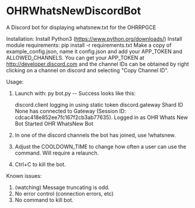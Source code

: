 # OHRWhatsNewDiscordBot
A Discord bot for displaying whatsnew.txt for the OHRRPGCE

Installation:
Install Python3 (https://www.python.org/downloads/)
Install module requirements: pip install -r requirements.txt
Make a copy of example_config.json, name it config.json and add your APP_TOKEN and ALLOWED_CHANNELS.
You can get your APP_TOKEN at http://developer.discord.com and the channel IDs can be obtained by
right clicking on a channel on discord and selecting "Copy Channel ID".

Usage: 
1. Launch with: py bot.py -- Success looks like this:

    discord.client logging in using static token
    discord.gateway Shard ID None has connected to Gateway (Session ID: cdcac418e852ee7fc167f2cb3ab77635).
    Logged in as OHR Whats New Bot
    Started OHR WhatsNew Bot

2. In one of the discord channels the bot has joined, use !whatsnew.
3. Adjust the COOLDOWN_TIME to change how often a user can use the command. Will require a relaunch.
4. Ctrl+C to kill the bot.

Known issues:
1. (watching) Message truncating is odd.
2. No error control (connection errors, etc)
3. No command to kill bot.
